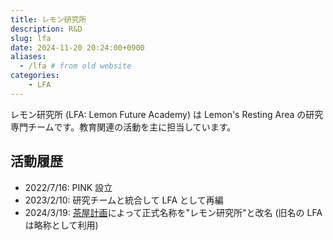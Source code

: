 ```yaml
---
title: レモン研究所
description: R&D
slug: lfa
date: 2024-11-20 20:24:00+0900
aliases:
  - /lfa # from old website
categories:
    - LFA
---
```


<!--
 __--__     __--__
|      --_--      |
|        |        |
|        |        |
|__--__  |  __--__|
       -----
     Education
    ------------
     |LFA Page|
    ------------
-->

レモン研究所 (LFA: Lemon Future Academy) は Lemon's Resting Area の研究専門チームです。教育関連の活動を主に担当しています。

## 活動履歴

- 2022/7/16: PINK 設立
- 2023/2/10: 研究チームと統合して LFA として再編
- 2024/3/19: [茶屋計画](https://lemon73-computing.github.io/blog/p/20240319-cafe-project/)によって正式名称を"レモン研究所"と改名 (旧名の LFA は略称として利用)
